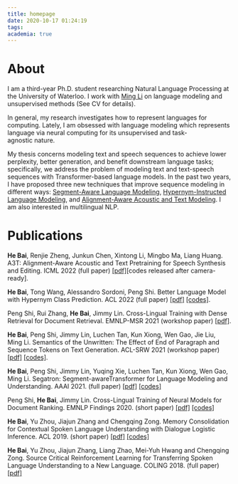 ```yaml
---
title: homepage
date: 2020-10-17 01:24:19
tags:
academia: true
---
```

# About

I am a third-year Ph.D. student researching Natural Language Processing at the University of Waterloo. I work with [Ming Li](https://scholar.google.ca/citations?user=oGgPXFEAAAAJ&hl=en) on language modeling and unsupervised methods (See CV for details).

In general, my research investigates how to represent languages for computing. Lately, I am obsessed with language modeling which represents language via neural computing for its unsupervised and task-agnostic nature.

My thesis concerns modeling text and speech sequences to achieve lower perplexity, better generation, and benefit downstream language tasks; specifically, we address the problem of modeling text and text-speech sequences with Transformer-based language models. In the past two years, I have proposed three new techniques that improve sequence modeling in different ways: [Segment-Aware Language Modeling](https://arxiv.org/abs/2004.14996), [Hypernym-Instructed Language Modeling](arxiv.org/abs/2203.10692), and [Alignment-Aware Acoustic and Text Modeling](arxiv.org/abs/2203.09690). I am also interested in multilingual NLP.

# Publications
**He Bai**, Renjie Zheng, Junkun Chen, Xintong Li, Mingbo Ma, Liang Huang. A3T: Alignment-Aware Acoustic and Text Pretraining for Speech Synthesis and Editing.  ICML 2022 (full paper) [[pdf]](https://arxiv.org/abs/2203.09690)[codes released after camera-ready].

**He Bai**, Tong Wang, Alessandro Sordoni, Peng Shi. Better Language Model with Hypernym Class Prediction. ACL 2022 (full paper) [[pdf]](https://openreview.net/pdf?id=YjZH6EpuSY) [[codes]](https://github.com/richardbaihe/robustLM).

Peng Shi, Rui Zhang, **He Bai**, Jimmy Lin. Cross-Lingual Training with Dense Retrieval for Document Retrieval. EMNLP-MSR 2021 (workshop paper) [[pdf]](https://arxiv.org/pdf/2109.01628.pdf).

**He Bai**, Peng Shi, Jimmy Lin, Luchen Tan, Kun Xiong, Wen Gao, Jie Liu, Ming Li. Semantics of the Unwritten: The Effect of End of Paragraph and Sequence Tokens on Text Generation. ACL-SRW 2021 (workshop paper) [[pdf]](https://arxiv.org/pdf/2004.02251.pdf) [[codes]](https://github.com/rsvp-ai/semantic_unwritten).

**He Bai**, Peng Shi, Jimmy Lin, Yuqing Xie, Luchen Tan, Kun Xiong, Wen Gao, Ming Li. Segatron: Segment-awareTransformer for Language Modeling and Understanding. AAAI 2021. (full paper) [[pdf]](https://arxiv.org/abs/2004.14996) [[codes]](https://github.com/rsvp-ai/segatron_aaai)

Peng Shi, **He Bai**, Jimmy Lin. Cross-Lingual Training of Neural Models for Document Ranking. EMNLP Findings 2020. (short paper) [[pdf]](https://www.aclweb.org/anthology/2020.findings-emnlp.249/) [[codes]](https://github.com/Impavidity/cross-lingual-doc-ranking)


**He Bai**, Yu Zhou, Jiajun Zhang and Chengqing Zong. Memory Consolidation for Contextual Spoken Language Understanding with Dialogue Logistic Inference. ACL 2019. (short paper) [[pdf]](https://arxiv.org/pdf/1906.01788.pdf) [[codes]](https://github.com/richardbaihe/conslu)


**He Bai**, Yu Zhou, Jiajun Zhang, Liang Zhao, Mei-Yuh Hwang and Chengqing Zong. Source Critical Reinforcement Learning for Transferring Spoken Language Understanding to a New Language. COLING 2018. (full paper) [[pdf]](https://arxiv.org/pdf/1808.06167.pdf) 





